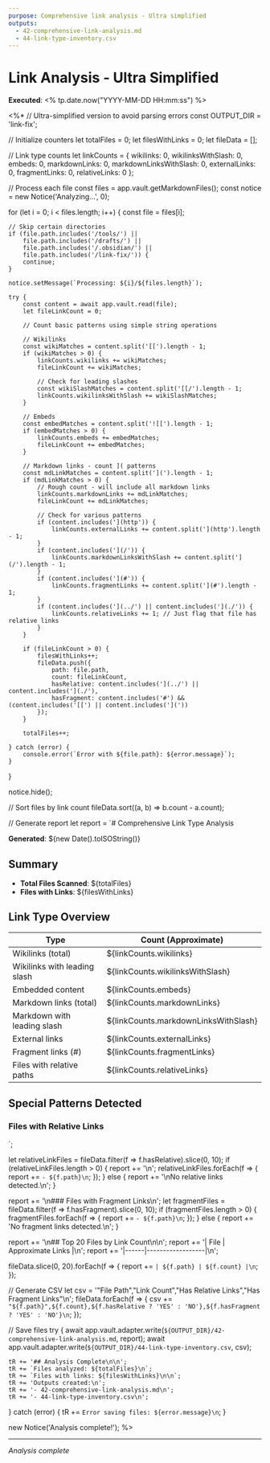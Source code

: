 ```yaml
---
purpose: Comprehensive link analysis - Ultra simplified
outputs:
  - 42-comprehensive-link-analysis.md
  - 44-link-type-inventory.csv
---
```


# Link Analysis - Ultra Simplified

**Executed**: <% tp.date.now("YYYY-MM-DD HH:mm:ss") %>

<%*
// Ultra-simplified version to avoid parsing errors
const OUTPUT_DIR = 'link-fix';

// Initialize counters
let totalFiles = 0;
let filesWithLinks = 0;
let fileData = [];

// Link type counts
let linkCounts = {
    wikilinks: 0,
    wikilinksWithSlash: 0,
    embeds: 0,
    markdownLinks: 0,
    markdownLinksWithSlash: 0,
    externalLinks: 0,
    fragmentLinks: 0,
    relativeLinks: 0
};

// Process each file
const files = app.vault.getMarkdownFiles();
const notice = new Notice('Analyzing...', 0);

for (let i = 0; i < files.length; i++) {
    const file = files[i];
    
    // Skip certain directories
    if (file.path.includes('/tools/') || 
        file.path.includes('/drafts/') || 
        file.path.includes('/.obsidian/') ||
        file.path.includes('/link-fix/')) {
        continue;
    }
    
    notice.setMessage(`Processing: ${i}/${files.length}`);
    
    try {
        const content = await app.vault.read(file);
        let fileLinkCount = 0;
        
        // Count basic patterns using simple string operations
        
        // Wikilinks
        const wikiMatches = content.split('[[').length - 1;
        if (wikiMatches > 0) {
            linkCounts.wikilinks += wikiMatches;
            fileLinkCount += wikiMatches;
            
            // Check for leading slashes
            const wikiSlashMatches = content.split('[[/').length - 1;
            linkCounts.wikilinksWithSlash += wikiSlashMatches;
        }
        
        // Embeds
        const embedMatches = content.split('![[').length - 1;
        if (embedMatches > 0) {
            linkCounts.embeds += embedMatches;
            fileLinkCount += embedMatches;
        }
        
        // Markdown links - count ]( patterns
        const mdLinkMatches = content.split('](').length - 1;
        if (mdLinkMatches > 0) {
            // Rough count - will include all markdown links
            linkCounts.markdownLinks += mdLinkMatches;
            fileLinkCount += mdLinkMatches;
            
            // Check for various patterns
            if (content.includes('](http')) {
                linkCounts.externalLinks += content.split('](http').length - 1;
            }
            if (content.includes('](/')) {
                linkCounts.markdownLinksWithSlash += content.split('](/').length - 1;
            }
            if (content.includes('](#')) {
                linkCounts.fragmentLinks += content.split('](#').length - 1;
            }
            if (content.includes('](../') || content.includes('](./')) {
                linkCounts.relativeLinks += 1; // Just flag that file has relative links
            }
        }
        
        if (fileLinkCount > 0) {
            filesWithLinks++;
            fileData.push({
                path: file.path,
                count: fileLinkCount,
                hasRelative: content.includes('](../') || content.includes('](./'),
                hasFragment: content.includes('#') && (content.includes('[[') || content.includes(']('))
            });
        }
        
        totalFiles++;
        
    } catch (error) {
        console.error(`Error with ${file.path}: ${error.message}`);
    }
}

notice.hide();

// Sort files by link count
fileData.sort((a, b) => b.count - a.count);

// Generate report
let report = `# Comprehensive Link Type Analysis

**Generated**: ${new Date().toISOString()}

## Summary

- **Total Files Scanned**: ${totalFiles}
- **Files with Links**: ${filesWithLinks}

## Link Type Overview

| Type | Count (Approximate) |
|------|---------------------|
| Wikilinks (total) | ${linkCounts.wikilinks} |
| Wikilinks with leading slash | ${linkCounts.wikilinksWithSlash} |
| Embedded content | ${linkCounts.embeds} |
| Markdown links (total) | ${linkCounts.markdownLinks} |
| Markdown with leading slash | ${linkCounts.markdownLinksWithSlash} |
| External links | ${linkCounts.externalLinks} |
| Fragment links (#) | ${linkCounts.fragmentLinks} |
| Files with relative paths | ${linkCounts.relativeLinks} |

## Special Patterns Detected

### Files with Relative Links
`;

let relativeLinkFiles = fileData.filter(f => f.hasRelative).slice(0, 10);
if (relativeLinkFiles.length > 0) {
    report += '\n';
    relativeLinkFiles.forEach(f => {
        report += `- ${f.path}\n`;
    });
} else {
    report += '\nNo relative links detected.\n';
}

report += '\n### Files with Fragment Links\n';
let fragmentFiles = fileData.filter(f => f.hasFragment).slice(0, 10);
if (fragmentFiles.length > 0) {
    fragmentFiles.forEach(f => {
        report += `- ${f.path}\n`;
    });
} else {
    report += 'No fragment links detected.\n';
}

report += '\n## Top 20 Files by Link Count\n\n';
report += '| File | Approximate Links |\n';
report += '|------|------------------|\n';

fileData.slice(0, 20).forEach(f => {
    report += `| ${f.path} | ${f.count} |\n`;
});

// Generate CSV
let csv = '"File Path","Link Count","Has Relative Links","Has Fragment Links"\n';
fileData.forEach(f => {
    csv += `"${f.path}",${f.count},${f.hasRelative ? 'YES' : 'NO'},${f.hasFragment ? 'YES' : 'NO'}\n`;
});

// Save files
try {
    await app.vault.adapter.write(`${OUTPUT_DIR}/42-comprehensive-link-analysis.md`, report);
    await app.vault.adapter.write(`${OUTPUT_DIR}/44-link-type-inventory.csv`, csv);
    
    tR += '## Analysis Complete\n\n';
    tR += `Files analyzed: ${totalFiles}\n`;
    tR += `Files with links: ${filesWithLinks}\n\n`;
    tR += 'Outputs created:\n';
    tR += '- 42-comprehensive-link-analysis.md\n';
    tR += '- 44-link-type-inventory.csv\n';
    
} catch (error) {
    tR += `Error saving files: ${error.message}\n`;
}

new Notice('Analysis complete!');
%>

---

*Analysis complete*